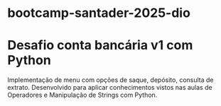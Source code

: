 # bootcamp-santader-2025-dio

# Desafio conta bancária v1 com Python 

Implementação de menu com opções de saque, depósito, consulta de extrato. Desenvolvido para aplicar conhecimentos vistos nas aulas de Operadores e Manipulação de Strings com Python. 

